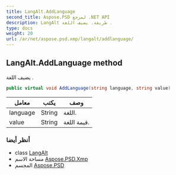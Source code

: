 ```yaml
---
title: LangAlt.AddLanguage
second_title: Aspose.PSD لمرجع .NET API
description: LangAlt طريقة. يضيف اللغة .
type: docs
weight: 20
url: /ar/net/aspose.psd.xmp/langalt/addlanguage/
---
```

## LangAlt.AddLanguage method

يضيف اللغة .

```csharp
public virtual void AddLanguage(string language, string value)
```

| معامل | يكتب | وصف |
| --- | --- | --- |
| language | String | اللغة. |
| value | String | قيمة اللغة. |

### أنظر أيضا

* class [LangAlt](../)
* مساحة الاسم [Aspose.PSD.Xmp](../../langalt/)
* المجسم [Aspose.PSD](../../../)


